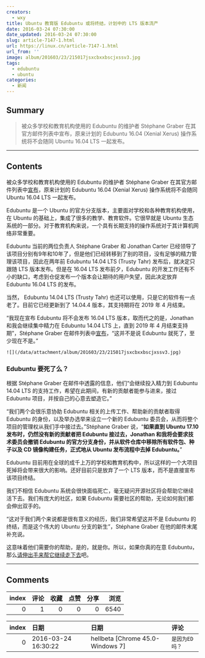 ```yaml
---
creators:
  - wxy
title: Ubuntu 教育版 Edubuntu 或将终结，计划中的 LTS 版本流产
date: 2016-03-24 07:30:00
date_updated: 2016-03-24 07:30:00
slug: article-7147-1.html
url: https://linux.cn/article-7147-1.html
url_from: ''
image: album/201603/23/215017jsxcbxxbscjxssv3.jpg
tags:
  - edubuntu
  - ubuntu
categories:
  - 新闻
---
```


## Summary

> 被众多学校和教育机构使用的 Edubuntu 的维护者 Stéphane Graber 在其官方邮件列表中宣布，原来计划的 Edubuntu 16.04 (Xenial Xerus) 操作系统将不会随同 Ubuntu 16.04 LTS 一起发布。

***

<!-- more -->

## Contents

被众多学校和教育机构使用的 Edubuntu 的维护者 Stéphane Graber 在其官方邮件列表中[宣布](https://lists.ubuntu.com/archives/ubuntu-devel/2016-March/039281.html)，原来计划的 Edubuntu 16.04 (Xenial Xerus) 操作系统将不会随同 Ubuntu 16.04 LTS 一起发布。

Edubuntu 是一个 Ubuntu 的官方分支版本，主要面对学校和各种教育机构使用，在 Ubuntu 的基础上，集成了很多的教学、教育软件。它很早就是 Ubuntu 生态系统的一部分。对于教育机构来说，一个具有长期支持的操作系统对于其计算机网络非常重要。

Edubuntu 当前的两位负责人 Stéphane Graber 和 Jonathan Carter 已经领导了该项目分别有9年和10年了，但是他们已经转移到了别的项目，没有足够的精力管理该项目，因此在两年前 Edubuntu 14.04 LTS (Trusty Tahr) 发布后，就决定只跟随 LTS 版本发布。但是在 16.04 LTS 发布前夕，Edubuntu 的开发工作还有不小的缺口，考虑到仓促发布一个版本会让期待的用户失望，因此决定放弃 Edubuntu 16.04 LTS 的发布。

当然， Edubuntu 14.04 LTS (Trusty Tahr) 也还可以使用，只是它的软件有一点老了。目前它已经更新到了 14.04.4 版本，其支持期将在 2019 年 4 月结束。

“我现在宣布 Edubuntu 将不会发布 16.04 LTS 版本，取而代之的是，Jonathan 和我会继续集中精力在 Edubuntu 14.04 LTS 上，直到 2019 年 4 月结束支持期”，Stéphane Graber 在邮件列表中[宣布](https://lists.ubuntu.com/archives/ubuntu-devel/2016-March/039281.html)，“这并不是说 Edubuntu 就死了，至少现在不是。”

`![](/data/attachment/album/201603/23/215017jsxcbxxbscjxssv3.jpg)`

### Edubuntu 要死了么？

根据 Stéphane Graber 在邮件中透露的信息，他们“会继续投入精力到 Edubuntu 14.04 LTS 的支持工作，希望在此期间，有新的贡献者能参与进来，接过 Edubuntu 项目，并按自己的心意去塑造它。”

“我们两个会很乐意协助 Edubuntu 相关的上传工作、帮助新的贡献者取得 Edubuntu 的身份，以及举办选举来设立一个新的 Edubuntu 委员会，从而将整个项目的管理权从我们手中接过去。”Stéphane Graber 说，“**如果直到 Ubuntu 17.10 发布时，仍然没有新的贡献者把 Edubuntu 接过去，Jonathan 和我将会要求技术委员会撤销 Edubuntu 的官方分支身份，并从软件仓库中移除所有软件包、种子以及 CD 镜像构建任务，正式地从 Ubuntu 发布流程中去掉 Edubuntu。**”

Edubuntu 目前用在全球的成千上万的学校和教育机构中，所以这样的一个大项目死掉将会带来很大的影响。还好目前只是放弃了一个 LTS 版本，而不是直接宣布该项目终结。

我们不相信 Edubuntu 系统会很快面临死亡，毫无疑问开源社区将会帮助它继续活下去。我们有庞大的社区，如果 Edubuntu 需要社区的帮助，无论如何我们都会伸出双手的。

“这对于我们两个来说都是很有意义的经历，我们非常希望这并不是 Edubuntu 的终结，而是这个伟大的 Ubuntu 分支的新生”，Stéphane Graber 在他的邮件末尾补充说。

这意味着他们需要你的帮助，是的，就是你。所以，如果你真的在意 Edubuntu，那么[请伸出手来帮它继续走下去](https://www.edubuntu.org/community)吧。

***

## Comments


|   index |   评论 |   收藏 |   点赞 |   分享 |   浏览 |
|--------:|-------:|-------:|-------:|-------:|-------:|
|       0 |      1 |      0 |      0 |      0 |   6540 |

|   index | 日期                | 日期                             | 评论           |
|--------:|:--------------------|:---------------------------------|:---------------|
|       0 | 2016-03-24 16:30:22 | hellbeta [Chrome 45.0-Windows 7] | `是因为ED吗？` |
